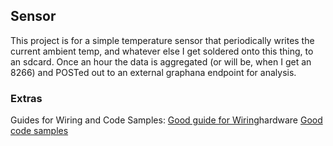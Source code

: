 ## Sensor

This project is for a simple temperature sensor that periodically writes the
current ambient temp, and whatever else I get soldered onto this thing, to an
sdcard. Once an hour the data is aggregated (or will be, when I get an 8266) and
POSTed out to an external graphana endpoint for analysis.


### Extras
Guides for Wiring and Code Samples:
[Good guide for Wiring](https://learn.adafruit.com/using-ds18b20-temperature-sensor-with-circuitpython/)hardware
[Good code samples](https://create.arduino.cc/projecthub/TheGadgetBoy/ds18b20-digital-temperature-sensor-and-arduino-9cc806)